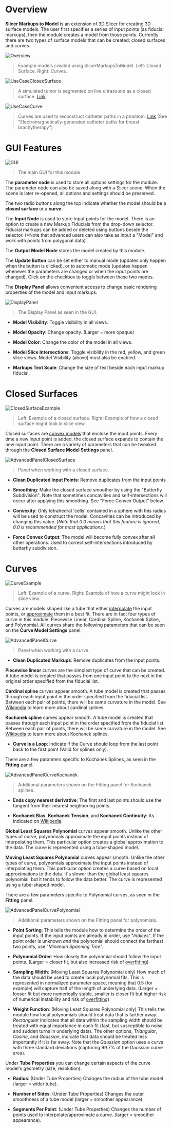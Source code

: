 # Overview

**Slicer Markups to Model** is an extension of [3D Slicer](https://www.slicer.org/) for creating 3D surface models. The user first specifies a series of input points (as fiducial markups), then the module creates a model from those points. Currently there are two types of surface models that can be created: closed surfaces and curves.

![Overview](https://raw.githubusercontent.com/SlicerIGT/SlicerMarkupsToModel/master/Screenshots/Overview.png?raw=true)
> Example models created using SlicerMarkupsToModel. Left: Closed Surface. Right: Curves.

![UseCaseClosedSurface](https://raw.githubusercontent.com/SlicerIGT/SlicerMarkupsToModel/master/Screenshots/UseCaseIntraopTumorSegmentation.PNG)
> A simulated tumor is segmented on live ultrasound as a closed surface. [Link](https://dx.doi.org/10.1109/TBME.2015.2466591)

![UseCaseCurve](https://raw.githubusercontent.com/SlicerIGT/SlicerMarkupsToModel/master/Screenshots/UseCaseCatheterReconstruction.PNG)
> Curves are used to reconstruct catheter paths in a phantom. [Link](http://imno.ca/sites/default/files/ImNO%202017%20Full%20Program.pdf) (See "Electromagnetically-generated catheter paths for breast brachytherapy")

# GUI Features

![GUI](https://raw.githubusercontent.com/SlicerIGT/SlicerMarkupsToModel/master/Screenshots/GUI.png)
> The main GUI for this module

The **parameter node** is used to store all options settings for the module. The parameter node can also be saved along with a Slicer scene. When the scene is later re-opened, all options and settings should be preserved.

The two radio buttons along the top indicate whether the model should be a **closed surface** or a **curve**.

The **Input Node** is used to store input points for the model. There is an option to create a new Markup Fiducials from the drop-down selector. Fiducial markups can be added or deleted using buttons beside the selector. (*Note that advanced users can also take as input a "Model" and work with points from polygonal data).

The **Output Model Node** stores the model created by this module.

The **Update Button** can be set either to manual mode (updates only happen when the button is clicked), or to automatic mode (updates happen whenever the parameters are changed or when the input points are changed). Click on the checkbox to toggle between these two modes.

The **Display Panel** allows convenient access to change basic rendering properties of the model and input markups.

![DisplayPanel](https://raw.githubusercontent.com/SlicerIGT/SlicerMarkupsToModel/master/Screenshots/DisplayPanel.png)
> The Display Panel as seen in the GUI.

- **Model Visibility**: Toggle visibility in all views.

- **Model Opacity**: Change opacity. (Larger = more opaque)

- **Model Color**: Change the color of the model in all views.

- **Model Slice Intersections**: Toggle visibility in the red, yellow, and green slice views. Model Visibility (above) must also be enabled.

- **Markups Text Scale**: Change the size of text beside each input markup fiducial.

# Closed Surfaces

![ClosedSurfaceExample](https://raw.githubusercontent.com/SlicerIGT/SlicerMarkupsToModel/master/Screenshots/ClosedSurfaceExample.png)
> Left: Example of a closed surface. Right: Example of how a closed surface might look in slice view.

Closed surfaces are [convex models](https://en.wikipedia.org/wiki/Convex_hull) that enclose the input points. Every time a new input point is added, the closed surface expands to contain the new input point. There are a variety of parameters that can be tweaked through the **Closed Surface Model Settings** panel.

![AdvancedPanelClosedSurface](https://raw.githubusercontent.com/SlicerIGT/SlicerMarkupsToModel/master/Screenshots/AdvancedPanelClosedSurface.png)
> Panel when working with a closed surface.

- **Clean Duplicated Input Points**: Remove duplicates from the input points

- **Smoothing**: Make the closed surface smoother by using the "Butterfly Subdivision". Note that sometimes concavities and self-intersections will occur after applying this smoothing. See "Force Convex Output" below.

- **Convexity**: Only tetrahedral 'cells' contained in a sphere with this radius will be used to construct the model. Concavities can be introduced by changing this value. (*Note that 0.0 means that this feature is ignored, 0.0 is recommended for most applications.*)

- **Force Convex Output**: The model will become fully convex after all other operations. Used to correct self-intersections introduced by butterfly subdivision.

# Curves

![CurveExample](https://raw.githubusercontent.com/SlicerIGT/SlicerMarkupsToModel/master/Screenshots/CurveExample.png)
> Left: Example of a curve. Right: Example of how a curve might look in slice view.

Curves are models shaped like a tube that either [interpolate](https://en.wikipedia.org/wiki/Spline_interpolation) the input points, or [approximate](https://en.wikipedia.org/wiki/Polynomial_regression) them in a best fit. There are in fact four types of curve in this module: Piecewise Linear, Cardinal Spline, Kochanek Spline, and Polynomial. All curves share the following parameters that can be seen on the **Curve Model Settings** panel.

![AdvancedPanelCurve](https://raw.githubusercontent.com/SlicerIGT/SlicerMarkupsToModel/master/Screenshots/AdvancedPanelCurve.png)
> Panel when working with a curve.

- **Clean Duplicated Markups**: Remove duplicates from the input points.

**Piecewise linear** curves are the simplest type of curve that can be created. A tube model is created that passes from one input point to the next in the original order specified from the fiducial list.

**Cardinal spline** curves appear smooth. A tube model is created that passes through each input point in the order specified from the fiducial list. Between each pair of points, there will be some curvature in the model. See [Wikipedia](https://en.wikipedia.org/wiki/Cubic_Hermite_spline#Cardinal_spline) to learn more about cardinal splines.

**Kochanek spline** curves appear smooth. A tube model is created that passes through each input point in the order specified from the fiducial list. Between each pair of points, there will be some curvature in the model. See [Wikipedia](https://en.wikipedia.org/wiki/Kochanek%E2%80%93Bartels_spline) to learn more about Kochanek splines.

- **Curve is a Loop**: Indicate if the Curve should loop from the last point back to the first point (Valid for splines only).

There are a few paramters specific to Kochanek Splines, as seen in the **Fitting** panel.

![AdvancedPanelCurveKochanek](https://raw.githubusercontent.com/SlicerIGT/SlicerMarkupsToModel/master/Screenshots/AdvancedPanelCurveKochanek.png)
> Additional parameters shown on the Fitting panel for Kochanek splines.

- **Ends copy nearest derivative**: The first and last points should use the tangent from their nearest neighboring points.

- **Kochanek Bias**, **Kochanek Tension**, and **Kochanek Continuity**: As indicated on [Wikipedia](https://en.wikipedia.org/wiki/Kochanek%E2%80%93Bartels_spline).

**Global Least Squares Polynomial** curves appear smooth. Unlike the other types of curve, polynomials approximate the input points instead of interpolating them. This particular option creates a global approximation to the data. The curve is represented using a tube-shaped model.

**Moving Least Squares Polynomial** curves appear smooth. Unlike the other types of curve, polynomials approximate the input points instead of interpolating them. This particular option creates a curve based on local approximations to the data. It's slower than the global least squares polynomial, but it tends to follow the data better. The curve is represented using a tube-shaped model.

There are a few parameters specific to Polynomial curves, as seen in the **Fitting** panel.

![AdvancedPanelCurvePolynomial](https://raw.githubusercontent.com/SlicerIGT/SlicerMarkupsToModel/master/Screenshots/AdvancedPanelCurvePolynomial.png)
> Additional parameters shown on the Fitting panel for polynomials.

- **Point Sorting**: This tells the module how to determine the order of the input points. If the input points are already in order, use "*Indices*". If the point order is unknown *and* the polynomial should connect the farthest two points, use "*Minimum Spanning Tree*".

- **Polynomial Order**: How closely the polynomial should follow the input points. (Larger = closer fit, but also increased risk of [overfitting](https://en.wikipedia.org/wiki/Overfitting))

- **Sampling Width**: (Moving Least Squares Polynomial only) How much of the data should be used to create local polynomial fits. This is represented in normalized parameter space, meaning that 0.5 (for example) will capture half of the length of underlying data. (Larger = looser fit but more numerically stable, smaller is closer fit but higher risk of numerical instability and risk of [overfitting](https://en.wikipedia.org/wiki/Overfitting))

- **Weight Function**: (Moving Least Squares Polynomial only) This tells the module how local polynomials should treat data that is farther away. *Rectangular* indicates that all data within the sampling width should be treated with equal importance in each fit (fast, but susceptible to noise and sudden turns in underlying data). The other options, *Triangular*, *Cosine*, and *Gaussian*, indicate that data should be treated less importantly if it is far away. Note that the *Gaussian* option uses a curve with three standard deviations (capturing 99.7% of the Gaussian curve area).

Under **Tube Properties** you can change certain aspects of the curve model's geometry (size, resolution).

- **Radius**: (Under Tube Properties) Changes the radius of the tube model (larger = wider tube).

- **Number of Sides**: (Under Tube Properties) Changes the outer smoothness of a tube model (larger = smoother appearance).

- **Segments Per Point**: (Under Tube Properties) Changes the number of points used to interpolate/approximate a curve. (larger = smoother appearance).

